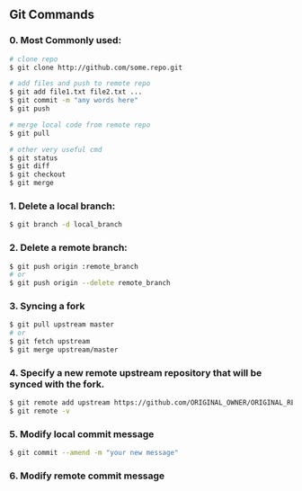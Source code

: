 
## Git Commands
### 0. Most Commonly used:
```bash
# clone repo
$ git clone http://github.com/some.repo.git

# add files and push to remote repo
$ git add file1.txt file2.txt ...
$ git commit -m "any words here"
$ git push

# merge local code from remote repo
$ git pull

# other very useful cmd
$ git status  
$ git diff
$ git checkout 
$ git merge
```

### 1. Delete a local branch:
```bash
$ git branch -d local_branch
```
### 2. Delete a remote branch:
 ```bash   
$ git push origin :remote_branch
# or
$ git push origin --delete remote_branch
```
### 3. Syncing a fork
```bash
$ git pull upstream master
# or
$ git fetch upstream
$ git merge upstream/master
```
### 4. Specify a new remote upstream repository that will be synced with the fork.
```bash
$ git remote add upstream https://github.com/ORIGINAL_OWNER/ORIGINAL_REPOSITROY.git
$ git remote -v
```

### 5. Modify local commit message
```bash
$ git commit --amend -m "your new message"
```
### 6. Modify remote commit message
